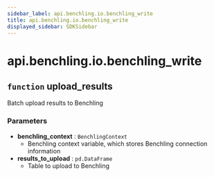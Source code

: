 ```yaml
---
sidebar_label: api.benchling.io.benchling_write
title: api.benchling.io.benchling_write
displayed_sidebar: SDKSidebar
--- 
```



# api.benchling.io.benchling_write



##  `function` upload_results
Batch upload results to Benchling

###  Parameters
- **benchling_context** : `BenchlingContext`
    - Benchling context variable, which stores Benchling connection information
- **results_to_upload** : `pd.DataFrame`
    - Table to upload to Benchling